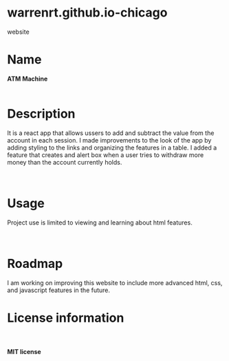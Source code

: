 

# warrenrt.github.io-chicago
website


   <h1> Name </h1> 
   <B>ATM Machine </B>
            <br><br>
    
   <h1> Description </h1>
    <p>It is a react app that allows ussers to add and subtract the value from the account in each session.
I made improvements to the look of the app by adding styling to the links and organizing the features in a table.
I added a feature that creates and alert box when a user tries to withdraw more money than the account currently holds.</p>
    <br>

   <h1> Usage </h1>
   <p>Project use is limited to viewing and learning about html features.</p>
   <br>
   
   <h1> Roadmap </h1>
    <p>I am working on improving this website to include more advanced html, css, and javascript features in the future.</p>
    
   <h1> License information </h1> <br><br>
  <B> MIT license </B>
